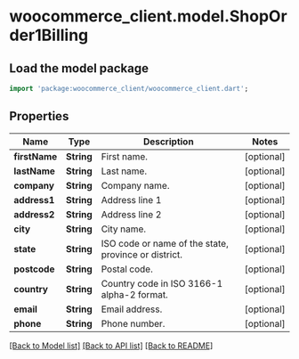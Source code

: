 # woocommerce_client.model.ShopOrder1Billing

## Load the model package
```dart
import 'package:woocommerce_client/woocommerce_client.dart';
```

## Properties
Name | Type | Description | Notes
------------ | ------------- | ------------- | -------------
**firstName** | **String** | First name. | [optional] 
**lastName** | **String** | Last name. | [optional] 
**company** | **String** | Company name. | [optional] 
**address1** | **String** | Address line 1 | [optional] 
**address2** | **String** | Address line 2 | [optional] 
**city** | **String** | City name. | [optional] 
**state** | **String** | ISO code or name of the state, province or district. | [optional] 
**postcode** | **String** | Postal code. | [optional] 
**country** | **String** | Country code in ISO 3166-1 alpha-2 format. | [optional] 
**email** | **String** | Email address. | [optional] 
**phone** | **String** | Phone number. | [optional] 

[[Back to Model list]](../README.md#documentation-for-models) [[Back to API list]](../README.md#documentation-for-api-endpoints) [[Back to README]](../README.md)


